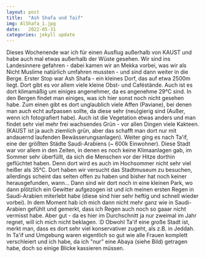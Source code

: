 ```yaml
---
layout: post
title:  "Ash Shafa und Taif"
img: AlShafa_1.jpg
date:   2022-05-31
categories: jekyll update
---
```


Dieses Wochenende war ich für einen Ausflug außerhalb von KAUST und habe auch mal etwas außerhalb der Wüste gesehen. Wir sind ins Landesinnere gefahren - dabei kamen wir an Mekka vorbei, was wir als Nicht Muslime natürlich umfahren mussten - und sind dann weiter in die Berge.
Erster Stop war Ash Shafa - ein kleines Dorf, das auf etwa 2500m liegt. Dort gibt es vor allem viele kleine Obst- und Caféstände.
Auch ist es dort klimamäßig um einiges angenehmer, da es angenehme 29°C sind.
In den Bergen findet man einiges, was ich hier sonst noch nicht gesehen habe. Zum einen gibt es dort unglaublich viele Affen (Paviane), bei denen man auch echt aufpassen sollte, da diese sehr (neu)gierig sind (Außer, wenn ich fotografiert habe). Auch ist die Vegetation etwas anders und man findet sehr viel mehr frei wachsendes Grün - vor allen Dingen viele Kakteen. (KAUST ist ja auch ziemlich grün, aber das schafft man dort nur mit andauernd laufenden Bewässerungsanlagen).
Weiter ging es nach Ta'if, eine der größten Städte Saudi-Arabiens (~ 600k Einwohner). Diese Stadt war vor allem in den Zeiten, in denen es noch keine Klimaanlagen gab, im Sommer sehr überfüllt, da sich die Menschen vor der Hitze dorthin geflüchtet haben. Denn dort wird es auch im Hochsommer nicht sehr viel heißer als 35°C.
Dort haben wir versucht das Stadtmuseum zu besuchen, allerdings scheint das selten offen zu haben und bisher hat noch keiner herausgefunden, wann...
Dann sind wir dort noch in eine kleinen Park, wo dann plötzlich ein Gewitter aufgezogen ist und ich meinen ersten Regen in Saudi-Arabien miterlebt habe (diese sind hier sehr heftig und schnell wieder vorbei). In dem Moment hab ich mich dann nicht mehr ganz wie in Saudi-Arabien gefühlt und gemerkt, dass ich Regen auch noch so gaaar nicht vermisst habe. Aber gut - da es hier im Durchschnitt ja nur zweimal im Jahr regnet, will ich mich nicht beklagen. :D
Obwohl Ta'if eine große Stadt ist, merkt man, dass es dort sehr viel konservativer zugeht, als z.B. in Jeddah. In Ta'if und Umgebung waren eigentlich so gut wie alle Frauen komplett verschleiert und ich habe, da ich "nur" eine Abaya (siehe Bild) getragen habe, doch so einige Blicke kassieren müssen.
